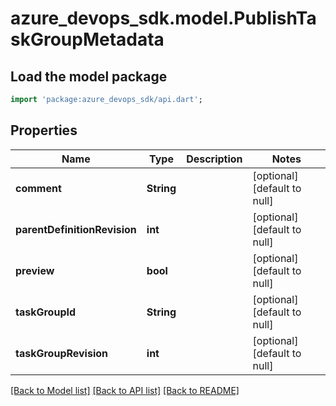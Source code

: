# azure_devops_sdk.model.PublishTaskGroupMetadata

## Load the model package
```dart
import 'package:azure_devops_sdk/api.dart';
```

## Properties
Name | Type | Description | Notes
------------ | ------------- | ------------- | -------------
**comment** | **String** |  | [optional] [default to null]
**parentDefinitionRevision** | **int** |  | [optional] [default to null]
**preview** | **bool** |  | [optional] [default to null]
**taskGroupId** | **String** |  | [optional] [default to null]
**taskGroupRevision** | **int** |  | [optional] [default to null]

[[Back to Model list]](../README.md#documentation-for-models) [[Back to API list]](../README.md#documentation-for-api-endpoints) [[Back to README]](../README.md)


